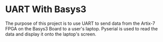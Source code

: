 # UART With Basys3

The purpose of this project is to use UART to send data from the Artix-7 FPGA on the Basys3 Board to a user's laptop. Pyserial is used to read the data and display it onto the laptop's screen.


